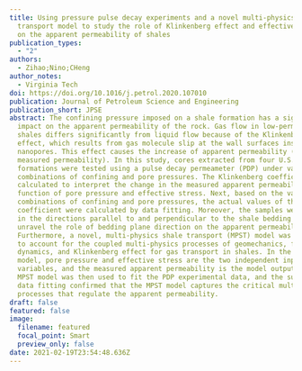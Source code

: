```yaml
---
title: Using pressure pulse decay experiments and a novel multi-physics shale
  transport model to study the role of Klinkenberg effect and effective stress
  on the apparent permeability of shales
publication_types:
  - "2"
authors:
  - Zihao;Nino;CHeng
author_notes:
  - Virginia Tech
doi: https://doi.org/10.1016/j.petrol.2020.107010
publication: Journal of Petroleum Science and Engineering
publication_short: JPSE
abstract: The confining pressure imposed on a shale formation has a significant
  impact on the apparent permeability of the rock. Gas flow in low-permeability
  shales differs significantly from liquid flow because of the Klinkenberg
  effect, which results from gas molecule slip at the wall surfaces inside the
  nanopores. This effect causes the increase of apparent permeability (i.e., the
  measured permeability). In this study, cores extracted from four U.S. shale
  formations were tested using a pulse decay permeameter (PDP) under varying
  combinations of confining and pore pressures. The Klinkenberg coefficient was
  calculated to interpret the change in the measured apparent permeability as a
  function of pore pressure and effective stress. Next, based on the various
  combinations of confining and pore pressures, the actual values of the Biot
  coefficient were calculated by data fitting. Moreover, the samples were cored
  in the directions parallel to and perpendicular to the shale bedding planes to
  unravel the role of bedding plane direction on the apparent permeability.
  Furthermore, a novel, multi-physics shale transport (MPST) model was developed
  to account for the coupled multi-physics processes of geomechanics, fluid
  dynamics, and Klinkenberg effect for gas transport in shales. In the MPST
  model, pore pressure and effective stress are the two independent input
  variables, and the measured apparent permeability is the model output. The
  MPST model was then used to fit the PDP experimental data, and the successful
  data fitting confirmed that the MPST model captures the critical multi-physics
  processes that regulate the apparent permeability.
draft: false
featured: false
image:
  filename: featured
  focal_point: Smart
  preview_only: false
date: 2021-02-19T23:54:48.636Z
---
```

